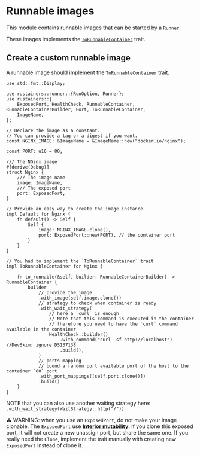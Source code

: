 # Runnable images

This module contains runnable images that can be started by a [`Runner`](crate::runner::Runner).

These images implements the [`ToRunnableContainer`](crate::ToRunnableContainer) trait.

## Create a custom runnable image

A runnable image should implement the [`ToRunnableContainer`](crate::ToRunnableContainer) trait.

```rust, no_run
use std::fmt::Display;

use rustainers::runner::{RunOption, Runner};
use rustainers::{
    ExposedPort, HealthCheck, RunnableContainer, RunnableContainerBuilder, Port, ToRunnableContainer,
    ImageName,
};

// Declare the image as a constant.
// You can provide a tag or a digest if you want.
const NGINX_IMAGE: &ImageName = &ImageName::new("docker.io/nginx");

const PORT: u16 = 80;

/// The NGinx image
#[derive(Debug)]
struct Nginx {
    /// The image name
    image: ImageName,
    /// The exposed port
    port: ExposedPort,
}

// Provide an easy way to create the image instance
impl Default for Nginx {
    fn default() -> Self {
        Self {
            image: NGINX_IMAGE.clone(),
            port: ExposedPort::new(PORT), // the container port
        }
    }
}

// You had to implement the `ToRunnableContainer` trait
impl ToRunnableContainer for Nginx {

    fn to_runnable(&self, builder: RunnableContainerBuilder) -> RunnableContainer {
        builder
            // provide the image
            .with_image(self.image.clone())
            // strategy to check when container is ready
            .with_wait_strategy(
                // here a `curl` is enough
                // Note that this command is executed in the container
                // therefore you need to have the `curl` command available in the container
                HealthCheck::builder()
                    .with_command("curl -sf http://localhost") //DevSkim: ignore DS137138
                    .build(),
            )
            // ports mapping
            // bound a random port available port of the host to the container `80` port
            .with_port_mappings([self.port.clone()])
            .build()
    }
}
```

NOTE that you can also use another waiting strategy here: `.with_wait_strategy(WaitStrategy::http("/"))`

⚠️ WARNING: when you use an `ExposedPort`, do not make your image clonable.
The `ExposedPort` use [__Interior mutability__](https://doc.rust-lang.org/reference/interior-mutability.html).
If you clone this exposed port, it will not create a new unassign port, but share the same one.
If you really need the `Clone`, implement the trait manually with creating new `ExposedPort` instead of clone it.
